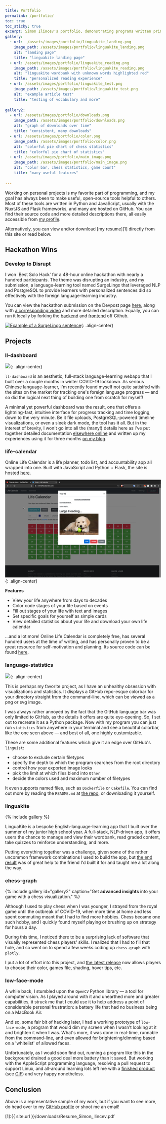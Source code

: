 ```yaml
---
title: Portfolio
permalink: /portfolio/
toc: true
toc_sticky: true
excerpt: Simon Ilincev's portfolio, demonstrating programs written primarily in Python and available on GitHub.
gallery:
  - url:  /assets/images/portfolio/linguakite_landing.png
    image_path: /assets/images/portfolio/linguakite_landing.png
    alt: "landing page"
    title: "linguakite landing page"
  - url: /assets/images/portfolio/linguakite_reading.png
    image_path: /assets/images/portfolio/linguakite_reading.png
    alt: "linguakite wordbank with unknown words highlighted red"
    title: "personalized reading experience"
  - url: /assets/images/portfolio/linguakite_test.png
    image_path: /assets/images/portfolio/linguakite_test.png
    alt: "example article test"
    title: "testing of vocabulary and more"

gallery2:
  - url: /assets/images/portfolio/downloads.png
    image_path: /assets/images/portfolio/downloads.png
    alt: "graph of downloads over time"
    title: "consistent, many downloads"
  - url: /assets/images/portfolio/color.png
    image_path: /assets/images/portfolio/color.png
    alt: "colorful pie chart of chess statistics"
    title: "colorful pie chart of statistics"
  - url: /assets/images/portfolio/main_image.png
    image_path: /assets/images/portfolio/main_image.png
    alt: "color bar, chess statistics, game count"
    title: "many useful features"

---
```


Working on personal projects is my favorite part of programming, and my goal has always been to make useful, open-source tools helpful to others. Most of these tools are written in Python and JavaScript, usually with the NuxtJS and Flask frameworks, and many are hosted on GitHub. You can find their source code and more detailed descriptions there, all easily accessible from [my profile](https://github.com/Destaq).

Alternatively, you can view and/or download [my resume][1] directly from this site or read below.

## Hackathon Wins
### Develop to Disrupt
I won 'Best Solo Hack' for a 48-hour online hackathon with nearly a hundred participants. The theme was disrupting an industry, and my submission, a language-learning tool named SurgeLingo that leveraged NLP and PostgreSQL to provide learners with personalized sentences did so effectively with the foreign language-learning industry.

You can view the hackathon submission on the Devpost page [here](https://devpost.com/software/surgelingo), along with [a corresponding video](https://www.youtube.com/watch?v=lIIGpiJqbz0&ab_channel=SimonIlincev) and more detailed description. Equally, you can run it locally by forking the [backend](https://github.com/Destaq/surgelingo-backend) and [frontend](https://github.com/Destaq/surgelingo-backend) off Github.

[![Example of a SurgeLingo sentence](https://res.cloudinary.com/devpost/image/fetch/s--XyRz8T_9--/c_limit,f_auto,fl_lossy,q_auto:eco,w_900/https://raw.githubusercontent.com/Destaq/surgelingo-backend/main/static/surgelingo_example.png)](https://res.cloudinary.com/devpost/image/fetch/s--XyRz8T_9--/c_limit,f_auto,fl_lossy,q_auto:eco,w_900/https://raw.githubusercontent.com/Destaq/surgelingo-backend/main/static/surgelingo_example.png){: .align-center}

## Projects

### ll-dashboard
[![](https://github.com/Destaq/ll-dashboard/raw/main/images/whole.png)](https://github.com/Destaq/ll-dashboard/raw/main/images/whole.png){: .align-center}

`ll-dashboard` is an aesthetic, full-stack language-learning webapp that I built over a couple months in winter COVID-19 lockdown. As serious Chinese language-learner, I'm recently found myself not quite satisifed with the sites on the market for tracking one's foreign language progress — and so did the logical next thing of building one from scratch for myself!

A minimal yet powerful dashboard was the result, one that offers a lightning-fast, intuitive interface for progress tracking and time logging, down to the very minute. Be it file uploads, PostgreSQL-powered timeline visualizations, or even a sleek dark mode, the tool has it all. But in the interest of brevity, I won't go into all the (many!) details here as I've put together detailed documentation [elsewhere online](https://github.com/Destaq/ll-dashboard) and written up my experiences using it for three months [on my blog](https://simonilincev.com/reflections/chinese/100-days-of-tracking/).

### life-calendar
Online Life Calendar is a life planner, todo list, and accountability app all wrapped into one. Built with JavaScript and Python + Flask, the site is hosted [here](http://onlinelifecalendar.herokuapp.com/).

[![Preview of Life Calendar](/assets/images/portfolio/videopreview.png)](/assets/images/portfolio/videopreview.png){: .align-center}

**Features**
- View your life anywhere from days to decades
- Color code stages of your life based on events
- Fill out stages of your life with text and images
- Set specific goals for yourself as simple cards
- View detailed statistics about your life and download your own life calendar

...and a lot more! Online Life Calendar is completely free, has several hundred users at the time of writing, and has personally proven to be a great resource for self-motivation and planning. Its source code can be found [here](https://www.github.com/Destaq/life-calendar).

### language-statistics
[![](https://raw.githubusercontent.com/Destaq/language-statistics/master/screenshots/output.svg)](/assets/images/portfolio/clickablesvg.png){: .align-center}

This is perhaps my favorite project, as I have an unhealthy obsession with visualizations and statistics. It displays a GitHub repo-esque colorbar for your directory straight from the command-line, which can be viewed as a png or svg image.

I was always rather annoyed by the fact that the GitHub language bar was only limited to GitHub, as the details it offers are quite eye-opening. So, I set out to recreate it as a Python package. Now with my program you can just run `statistics` from anywhere in your terminal and see a beautiful colorbar, like the one seen above — and best of all, one highly customizable.

These are some additional features which give it an edge over GitHub's `linguist`:
- choose to exclude certain filetypes
- specify the depth to which the program searches from the root directory
- control how your exported image looks
- pick the limit at which files blend into `Other`
- decide the colors used and maximum number of filetypes

It even supports named files, such as `Dockerfile` or `Cakefile`. You can find out more by reading the `README.md` at [the repo](https://github.com/Destaq/language-statistics), or downloading it yourself.

### linguakite
{% include gallery %}

LinguaKite is a bespoke English-language-learning app that I built over the summer of my junior high school year. A full-stack, NLP-driven app, it offers users the chance to manage and view their wordbank, read graded content, take quizzes to reinforce understanding, and more.

Putting everything together was a challenge, given some of the rather uncommon framework combinations I used to build the app, but [the end result](https://www.github.com/Destaq/linguakite) was of great help to the friend I'd built it for and taught me a lot along the way.

### chess-graph
{% include gallery id="gallery2" caption="Get **advanced insights** into your game with a chess visualization." %}

Although I used to play chess when I was younger, I strayed from the royal game until the outbreak of COVID-19, when more time at home and less spent commuting meant that I had to find more hobbies. Chess became one such hobby, and I quickly found myself playing or brushing up on strategy for hours a day.

During this time, I noticed there to be a surprising lack of software that visually represented chess players' skills. I realized that I had to fill that hole, and so went on to spend a few weeks coding up `chess-graph` with `plotly`.

I put a lot of effort into this project, and [the latest release](https://github.com/Destaq/chess_graph) now allows players to choose their color, games file, shading, hover tips, etc.

### low-face-mode

A while back, I stumbled upon the `OpenCV` Python library — a tool for computer vision. As I played around with it and unearthed more and greater capabilities, it struck me that I could use it to help address a point of considerable personal frustration: a battery life that had no business being on a MacBook Air.

And so, some fair bit of hacking later, I had a working prototype of `low-face-mode`, a program that would dim my screen when I wasn't looking at it and brighten it when I was. What's more, it was done in real-time, runnable from the command-line, and even allowed for brightening/dimming based on a 'whitelist' of allowed faces.

Unfortunately, as I would soon find out, running a program like this in the background drained a good deal more battery than it saved. But working with the AppleScript programming language, resolving a pull request to support Linux, and all-around learning lots left me with a [finished product](https://github.com/Destaq/low-face-mode) (see [GIF](https://github.com/Destaq/low-face-mode/blob/master/data/sample.gif)) and very happy nonetheless.

## Conclusion
Above is a representative sample of my work, but if you want to see more, do head over to my [GitHub profile](https://www.github.com/Destaq) or shoot me an email!

[1]:{{ site.url }}/downloads/Resume_Simon_Ilincev.pdf
